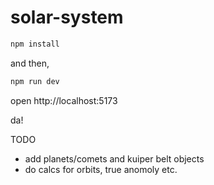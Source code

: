 # solar-system

```sh
npm install
```

and then,

```sh
npm run dev
```

open http://localhost:5173

da!

TODO
- add planets/comets and kuiper belt objects
- do calcs for orbits, true anomoly etc.
  

